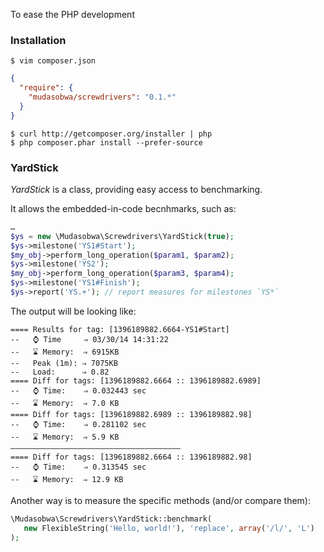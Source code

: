 To ease the PHP development

### Installation

    $ vim composer.json

```json
{
  "require": {
    "mudasobwa/screwdrivers": "0.1.*"
  }
}
```

    $ curl http://getcomposer.org/installer | php
    $ php composer.phar install --prefer-source

### YardStick

*YardStick* is a class, providing easy access to benchmarking.

It allows the embedded-in-code becnhmarks, such as:

```php
…
$ys = new \Mudasobwa\Screwdrivers\YardStick(true);
$ys->milestone('YS1#Start');
$my_obj->perform_long_operation($param1, $param2);
$ys->milestone('YS2');
$my_obj->perform_long_operation($param3, $param4);
$ys->milestone('YS1#Finish');
$ys->report('YS.+'); // report measures for milestones `YS*`
```

The output will be looking like:

    ==== Results for tag: [1396189882.6664-YS1#Start]
    --   ⌚ Time     ⇒ 03/30/14 14:31:22
    --   ⌛ Memory:  ⇒ 6915KB
    --   Peak (1m): ⇒ 7075KB
    --   Load:      ⇒ 0.82
    ==== Diff for tags: [1396189882.6664 :: 1396189882.6989]
    --   ⌚ Time:    ⇒ 0.032443 sec
    --   ⌛ Memory:  ⇒ 7.0 KB
    ==== Diff for tags: [1396189882.6989 :: 1396189882.98]
    --   ⌚ Time:    ⇒ 0.281102 sec
    --   ⌛ Memory:  ⇒ 5.9 KB
    ——————————————————————————————————————
    ==== Diff for tags: [1396189882.6664 :: 1396189882.98]
    --   ⌚ Time:    ⇒ 0.313545 sec
    --   ⌛ Memory:  ⇒ 12.9 KB


Another way is to measure the specific methods (and/or compare them):

```php
\Mudasobwa\Screwdrivers\YardStick::benchmark(
   new FlexibleString('Hello, world!'), 'replace', array('/l/', 'L')
);
```
